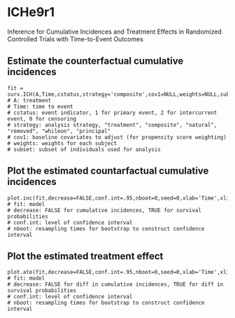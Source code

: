 # ICHe9r1
Inference for Cumulative Incidences and Treatment Effects in Randomized Controlled Trials with Time-to-Event Outcomes

## Estimate the counterfactual cumulative incidences
    fit = surv.ICH(A,Time,cstatus,strategy='composite',cov1=NULL,weights=NULL,subset=NULL)
    # A: treatment
    # Time: time to event
    # cstatus: event indicator, 1 for primary event, 2 for intercurrent event, 0 for censoring
    # strategy: analysis strategy, "treatment", "composite", "natural", "removed", "whileon", "principal"
    # cov1: baseline covariates to adjust (for propensity score weighting)
    # weights: weights for each subject
    # subset: subset of individuals used for analysis

## Plot the estimated countarfactual cumulative incidences
    plot.inc(fit,decrease=FALSE,conf.int=.95,nboot=0,seed=0,xlab='Time',xlim=NULL,ylim=c(0,1),legend=c('Treated','Controlled'),cex=0.8,...)
    # fit: model
    # decrease: FALSE for cumulative incidences, TRUE for survival probabilities
    # conf.int: level of confidence interval
    # nboot: resampling times for bootstrap to construct confidence interval

## Plot the estimated treatment effect
    plot.ate(fit,decrease=FALSE,conf.int=.95,nboot=0,seed=0,xlab='Time',xlim=NULL,ylim=c(-1,1),...)
    # fit: model
    # decrease: FALSE for diff in cumulative incidences, TRUE for diff in survival probabilities
    # conf.int: level of confidence interval
    # nboot: resampling times for bootstrap to construct confidence interval
